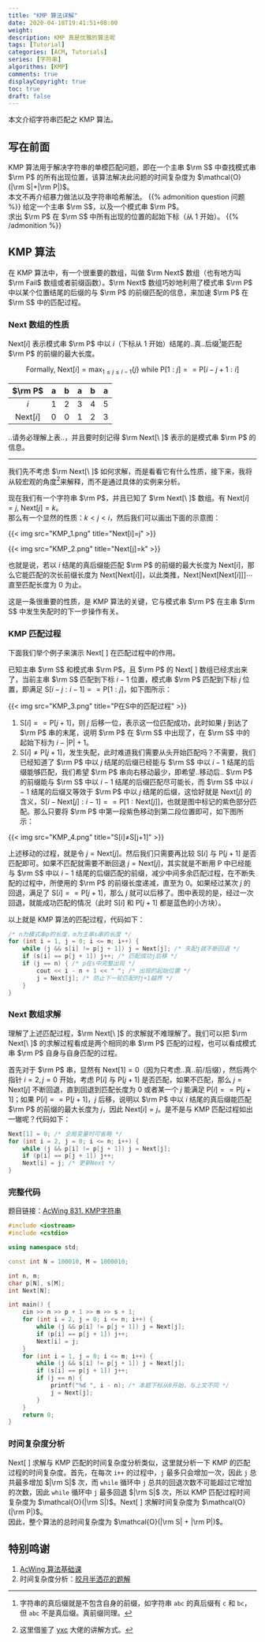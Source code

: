 ```yaml
---
title: "KMP 算法详解"
date: 2020-04-18T19:41:51+08:00
weight: 
description: KMP 真是优雅的算法呢
tags: [Tutorial]
categories: [ACM, Tutorials]
series: [字符串]
algorithms: [KMP]
comments: true
displayCopyright: true
toc: true
draft: false
---
```


本文介绍字符串匹配之 KMP 算法。

<!--more-->

## 写在前面
KMP 算法用于解决字符串的单模匹配问题，即在一个主串 $\rm S$ 中查找模式串 $\rm P$ 的所有出现位置，该算法解决此问题的时间复杂度为 $\mathcal{O}(|\rm S|+|\rm P|)$。  
本文不再介绍暴力做法以及字符串哈希解法。
{{% admonition question 问题 %}}
给定一个主串 $\rm S$，以及一个模式串 $\rm P$。  
求出 $\rm P$ 在 $\rm S$ 中所有出现的位置的起始下标（从 $1$ 开始）。
{{% /admonition %}}

## KMP 算法
在 KMP 算法中，有一个很重要的数组，叫做 $\rm Next$ 数组（也有地方叫 $\rm Fail$ 数组或者前缀函数）。$\rm Next$ 数组巧妙地利用了模式串 $\rm P$ 中以某个位置结尾的后缀的与 $\rm P$ 的前缀匹配的信息，来加速 $\rm P$ 在 $\rm S$ 中的匹配过程。


### Next 数组的性质
$\mathrm{Next}[i]$ 表示模式串 $\rm P$ 中以 $i$（下标从 $1$ 开始）结尾的..真..后缀[^1]能匹配 $\rm P$ 的前缀的最大长度。
[^1]: 字符串的真后缀就是不包含自身的前缀，如字符串 `abc` 的真后缀有 `c` 和 `bc`，但 `abc` 不是真后缀。真前缀同理。

$$
\mathrm{Formally},\ \mathrm{Next}[i]=\max_{1 \le j \le i-1} \lbrace j\rbrace \ \mathrm{while}\ \mathrm{P}[1:j]==\mathrm{P}[i-j+1:i]
$$

|        $\rm P$         |  a   |  b   |  a   |  b   |  a   |
| :----------------: | :--: | :--: | :--: | :--: | :--: |
|        $i$         |  1   |  2   |  3   |  4   |  5   |
| $\mathrm{Next}[i]$ |  0   |  0   |  1   |  2   |  3   |

​..请务必理解上表..，并且要时刻记得 $\rm Next[\ ]$ 表示的是模式串 $\rm P$ 的信息。

---

我们先不考虑 $\rm Next[\ ]$ 如何求解，而是看看它有什么性质，接下来，我将从较宏观的角度[^2]来解释，而不是通过具体的实例来分析。
[^2]: 这里借鉴了 [yxc](https://www.acwing.com/user/myspace/index/1/) 大佬的讲解方式。

现在我们有一个字符串 $\rm P$，并且已知了 $\rm Next[\ ]$ 数组。有 $\mathrm{Next}[i]=j$, $\mathrm{Next}[j]=k$。  
那么有一个显然的性质：$k<j<i$，然后我们可以画出下面的示意图：

{{< img src="KMP_1.png" title="Next[i]=j" >}}

{{< img src="KMP_2.png" title="Next[j]=k" >}}

也就是说，若以 $i$ 结尾的真后缀能匹配 $\rm P$ 的前缀的最大长度为 $\mathrm{Next}[i]$，那么它能匹配的次长前缀长度为 $\mathrm{Next[Next}[i]]$，以此类推，$\mathrm{Next[Next[Next}[i]]] \cdots$ 直至匹配长度为 $0$ 为止。

这是一条很重要的性质，是 KMP 算法的关键，它与模式串 $\rm P$ 在主串 $\rm S$ 中发生失配时的下一步操作有关。 

### KMP 匹配过程

下面我们举个例子来演示 $\mathrm{Next}[\ ]$ 在匹配过程中的作用。  

已知主串 $\rm S$ 和模式串 $\rm P$，且 $\rm P$ 的 $\mathrm{Next}[\ ]$ 数组已经求出来了，当前主串 $\rm S$ 匹配到下标 $i-1$ 位置，模式串 $\rm P$ 匹配到下标 $j$ 位置，即满足 $\mathrm{S}[i-j:i-1]==\mathrm{P}[1:j]$，如下图所示：

{{< img src="KMP_3.png" title="P在S中的匹配过程" >}}

1. $\mathrm{S}[i] == \mathrm{P}[j+1]$，则 $j$ 后移一位，表示这一位匹配成功，此时如果 $j$ 到达了 $\rm P$ 串的末尾，说明 $\rm P$ 在 $\rm S$ 中出现了，在 $\rm S$ 中的起始下标为 $i-|\mathrm{P}|+1$。
2. $\mathrm{S}[i] \neq \mathrm{P}[j+1]$，发生失配，此时难道我们需要从头开始匹配吗？不需要，我们已经知道了 $\rm P$ 中以 $j$ 结尾的后缀已经能与 $\rm S$ 中以 $i-1$ 结尾的后缀能够匹配，我们希望 $\rm P$ 串向右移动最少，即希望..移动后.. $\rm P$ 的前缀能与 $\rm S$ 中以 $i-1$ 结尾的后缀匹配尽可能长，而 $\rm S$ 中以 $i-1$ 结尾的后缀又等效于 $\rm P$ 中以 $j$ 结尾的后缀，这恰好就是 $\mathrm{Next}[j]$ 的含义，$\mathrm{S}[i-\mathrm{Next}[j]:i-1]==\mathrm{P}[1:\mathrm{Next}[j]]$，也就是图中标记的紫色部分匹配。那么只要将 $\rm P$ 中第一段紫色移动到第二段位置即可，如下图所示：

{{< img src="KMP_4.png" title="S[i]≠S[j+1]" >}}

上述移动的过程，就是令 $j=\mathrm{Next}[j]$。然后我们只需要再比较 $\mathrm{S}[i]$ 与 $\mathrm{P}[j+1]$ 是否匹配即可。如果不匹配就需要不断回退 $j=\mathrm{Next}[j]$，其实就是不断用 $\mathrm{P}$ 中已经能与 $\rm S$ 中以 $i-1$ 结尾的后缀匹配的前缀，减少中间多余匹配过程，在不断失配的过程中，所使用的 $\rm P$ 的前缀长度递减，直至为 $0$。如果经过某次 $j$ 的回退，满足了 $\mathrm{S}[i]==\mathrm{P}[j+1]$，那么 $j$ 就可以后移了。图中表现的是，经过一次回退，就能成功匹配的情况（此时 $\mathrm{S}[i]$ 和 $\mathrm{P}[j+1]$ 都是蓝色的小方块）。

以上就是 KMP 算法的匹配过程，代码如下：
```cpp
/* n为模式串p的长度，m为主串s串的长度 */
for (int i = 1, j = 0; i <= m; i++) {
    while (j && s[i] != p[j + 1]) j = Next[j]; /* 失配j就不断回退 */
    if (s[i] == p[j + 1]) j++; /* 匹配成功j后移 */
    if (j == n) { /* p在s中完整出现 */
        cout << i - n + 1 << " "; /* 出现的起始位置 */
        j = Next[j]; /* 防止下一轮匹配时j+1越界 */
    }
}
```

### Next 数组求解

理解了上述匹配过程，$\rm Next[\ ]$ 的求解就不难理解了。我们可以把 $\rm Next[\ ]$ 的求解过程看成是两个相同的串 $\rm P$ 匹配的过程，也可以看成模式串 $\rm P$ 自身与自身匹配的过程。

首先对于 $\rm P$ 串，显然有 $\mathrm{Next}[1]=0$（因为只考虑..真..前/后缀），然后两个指针 $i=2,j=0$ 开始，考虑 $\mathrm{P}[i]$ 与 $\mathrm{P}[j+1]$ 是否匹配，如果不匹配，那么 $j=\mathrm{Next}[j]$ 不断回退，直到回退到匹配长度为 $0$ 或者某一个 $j$ 能满足 $\mathrm{P}[i]==\mathrm{P}[j+1]$；如果 $\mathrm{P}[i]==\mathrm{P}[j+1]$，$j$ 后移，说明以 $\rm P$ 中以 $i$ 结尾的真后缀能匹配 $\rm P$ 的前缀的最大长度为 $j$，因此 $\mathrm{Next}[i]=j$。是不是与 KMP 匹配过程如出一辙呢？代码如下：
```cpp
Next[1] = 0; /* 全局变量时可省略 */
for (int i = 2, j = 0; i <= n; i++) {
    while (j && p[i] != p[j + 1]) j = Next[j];
    if (p[i] == p[j + 1]) j++;
    Next[i] = j; /* 更新Next */
}
```

### 完整代码

题目链接：[AcWing 831. KMP字符串](https://www.acwing.com/problem/content/description/833/)

```cpp
#include <iostream>
#include <cstdio>

using namespace std;

const int N = 100010, M = 1000010;

int n, m;
char p[N], s[M];
int Next[N];

int main() {
    cin >> n >> p + 1 >> m >> s + 1;
    for (int i = 2, j = 0; i <= n; i++) {
        while (j && p[i] != p[j + 1]) j = Next[j];
        if (p[i] == p[j + 1]) j++;
        Next[i] = j;
    }
    for (int i = 1, j = 0; i <= m; i++) {
        while (j && s[i] != p[j + 1]) j = Next[j];
        if (s[i] == p[j + 1]) j++;
        if (j == n) {
            printf("%d ", i - n); /* 本题下标从0开始，与上文不同 */
            j = Next[j];
        }
    }
    return 0;
}
```

### 时间复杂度分析

$\mathrm{Next}[\ ]$ 求解与 KMP 匹配的时间复杂度分析类似，这里就分析一下 KMP 的匹配过程的时间复杂度。首先，在每次 `i++` 的过程中，`j` 最多只会增加一次，因此 `j` 总共最多增加 $|\rm S|$ 次，而 `while` 循环中 `j` 总共的回退次数不可能超过它增加的次数，因此 `while` 循环中 `j` 最多回退 $|\rm S|$ 次，所以 KMP 匹配过程时间复杂度为 $\mathcal{O}(|\rm S|)$。$\mathrm{Next}[\ ]$ 求解时间复杂度为 $\mathcal{O}(|\rm P|)$。  
因此，整个算法的总时间复杂度为 $\mathcal{O}(|\rm S| + |\rm P|)$。

## 特别鸣谢

1. [AcWing 算法基础课](https://www.acwing.com/activity/content/11/)
2. 时间复杂度分析：[皎月半洒花的题解](https://www.luogu.com.cn/problemnew/solution/P3375)